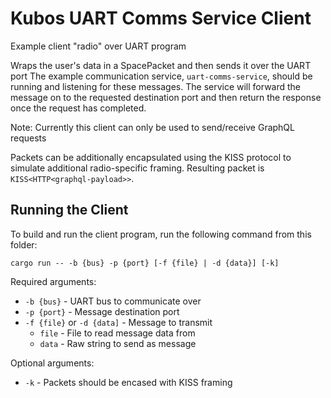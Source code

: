 # Kubos UART Comms Service Client

Example client "radio" over UART program

Wraps the user's data in a SpacePacket and then sends it over the UART port
The example communication service, `uart-comms-service`, should be running and listening for
these messages.
The service will forward the message on to the requested destination port and then return the
response once the request has completed.

Note: Currently this client can only be used to send/receive GraphQL requests

Packets can be additionally encapsulated using the KISS protocol to simulate additional
radio-specific framing. Resulting packet is `KISS<HTTP<graphql-payload>>`.

## Running the Client

To build and run the client program, run the following command from this folder:

    cargo run -- -b {bus} -p {port} [-f {file} | -d {data}] [-k]
    
Required arguments:

- `-b {bus}` - UART bus to communicate over
- `-p {port}` - Message destination port
- `-f {file}` or `-d {data]` - Message to transmit
    - `file` - File to read message data from
    - `data` - Raw string to send as message
    
Optional arguments:

- `-k` - Packets should be encased with KISS framing